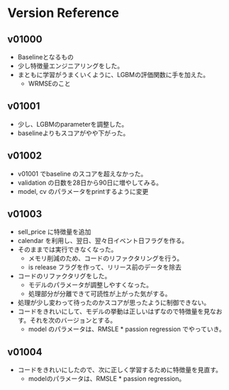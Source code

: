 # Version Reference

## v01000
- Baselineとなるもの
- 少し特徴量エンジニアリングをした。
- まともに学習がうまくいくように、LGBMの評価関数に手を加えた。
    - WRMSEのこと


## v01001
- 少し、LGBMのparameterを調整した。
- baselineよりもスコアがやや下がった。


## v01002
- v01001 でbaseline のスコアを超えなかった。
- validation の日数を28日から90日に増やしてみる。
- model, cv のパラメータをprintするように変更


## v01003
- sell_price に特徴量を追加
- calendar を利用し、翌日、翌々日イベント日フラグを作る。
- そのままでは実行できなくなった。
  - メモリ削減のため、コードのリファクタリングを行う。
  - is release フラグを作って、リリース前のデータを除去
- コードのリファクタリグをした。
  - モデルのパラメータが調整しやすくなった。
  - 処理部分が分離できて可読性が上がった気がする。
- 処理が少し変わって待ったのかスコアが思ったように制御できない。
- コードをきれいにして、モデルの挙動は正しいはずなので特徴量を見なおす。それを次のバージョンとする。
  - model のパラメータは、RMSLE * passion regression でやっていき。


## v01004
- コードをきれいにしたので、次に正しく学習するために特徴量を見直す。
  - modelのパラメータは、RMSLE * passion regression。
